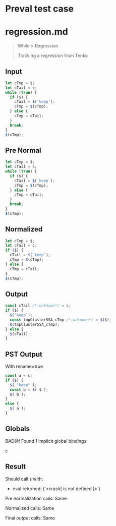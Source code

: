 # Preval test case

# regression.md

> While > Regression
>
> Tracking a regression from Tenko

## Input

`````js filename=intro
let cTmp = $;
let cTail = c;
while (true) {
  if ($) {
    cTail = $('keep');
    cTmp = $(cTmp);
  } else {
    cTmp = cTail;
  }
  break;
}
$(cTmp);
`````

## Pre Normal


`````js filename=intro
let cTmp = $;
let cTail = c;
while (true) {
  if ($) {
    cTail = $(`keep`);
    cTmp = $(cTmp);
  } else {
    cTmp = cTail;
  }
  break;
}
$(cTmp);
`````

## Normalized


`````js filename=intro
let cTmp = $;
let cTail = c;
if ($) {
  cTail = $(`keep`);
  cTmp = $(cTmp);
} else {
  cTmp = cTail;
}
$(cTmp);
`````

## Output


`````js filename=intro
const cTail /*:unknown*/ = c;
if ($) {
  $(`keep`);
  const tmpClusterSSA_cTmp /*:unknown*/ = $($);
  $(tmpClusterSSA_cTmp);
} else {
  $(cTail);
}
`````

## PST Output

With rename=true

`````js filename=intro
const a = c;
if ($) {
  $( "keep" );
  const b = $( $ );
  $( b );
}
else {
  $( a );
}
`````

## Globals

BAD@! Found 1 implicit global bindings:

c

## Result

Should call `$` with:
 - eval returned: ('<crash[ <ref> is not defined ]>')

Pre normalization calls: Same

Normalized calls: Same

Final output calls: Same
